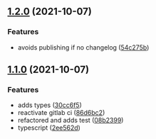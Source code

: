 ## [1.2.0](https://github.com/simonecorsi/declarative-markdown/compare/1.1.0...1.2.0) (2021-10-07)


### Features

* avoids publishing if no changelog ([54c275b](https://github.com/simonecorsi/declarative-markdown/commit/54c275b1ec15f3b983649005def7f0968d2b7de1))

## [1.1.0](https://github.com/simonecorsi/declarative-markdown/compare/2ee562deb0ec167ec50fa8457850805afb3e69d0...1.1.0) (2021-10-07)


### Features

* adds types ([30cc6f5](https://github.com/simonecorsi/declarative-markdown/commit/30cc6f502d258d0e7965d62c72d332b9dcbc47d3))
* reactivate gitlab ci ([86d6bc2](https://github.com/simonecorsi/declarative-markdown/commit/86d6bc27505f85d29879eb06ebe4e5c61a3ee661))
* refactored and adds test ([08b2399](https://github.com/simonecorsi/declarative-markdown/commit/08b2399eccf7091dd970d8b8f9e6d824d97a2a31))
* typescript ([2ee562d](https://github.com/simonecorsi/declarative-markdown/commit/2ee562deb0ec167ec50fa8457850805afb3e69d0))


